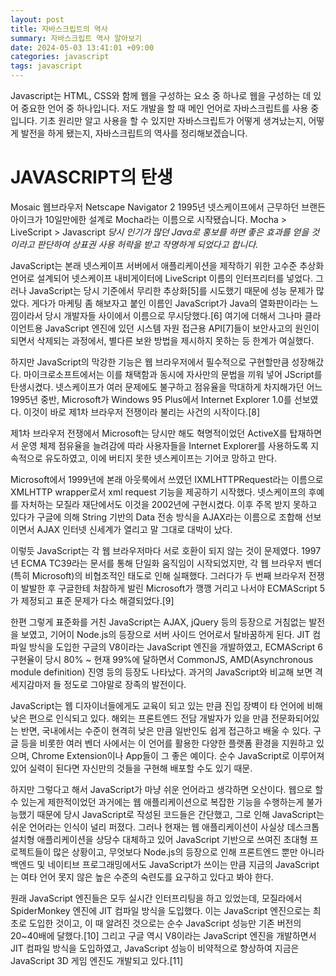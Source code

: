 ```yaml
---
layout: post
title: 자바스크립트의 역사
summary: 자바스크립트 역사 알아보기
date: 2024-05-03 13:41:01 +09:00
categories: javascript
tags: javascript
---
```


Javascript는 HTML, CSS와 함께 웹을 구성하는 요소 중 하나로 웹을 구성하는 데 있어 중요한 언어 중 하나입니다. 저도 개발을 할 때 메인 언어로 자바스크립트를 사용 중입니다. 기초 원리만 알고 사용을 할 수 있지만 자바스크립트가 어떻게 생겨났는지, 어떻게 발전을 하게 됐는지, 자바스크립트의 역사를 정리해보겠습니다.

# JAVASCRIPT의 탄생
Mosaic 웹브라우저
Netscape Navigator 2
1995년 넷스케이프에서 근무하던 브랜든 아이크가 10일만에한 설계로 Mocha라는 이름으로 시작됐습니다.
Mocha > LiveScript > Javascript  _당시 인기가 많던 Java로 홍보를 하면 좋은 효과를 얻을 것이라고 판단하여 상표권 사용 허락을 받고 작명하게 되었다고 합니다._

JavaScript는 본래 넷스케이프 서버에서 애플리케이션을 제작하기 위한 고수준 추상화 언어로 설계되어 넷스케이프 내비게이터에 LiveScript 이름의 인터프리터를 넣었다. 그러나 JavaScript는 당시 기준에서 무리한 추상화[5]를 시도했기 때문에 성능 문제가 많았다. 게다가 마케팅 좀 해보자고 붙인 이름인 JavaScript가 Java의 열화판이라는 느낌이라서 당시 개발자들 사이에서 이름으로 무시당했다.[6] 여기에 더해서 그나마 클라이언트용 JavaScript 엔진에 있던 시스템 자원 접근용 API[7]들이 보안사고의 원인이 되면서 삭제되는 과정에서, 별다른 보완 방법을 제시하지 못하는 등 한계가 여실했다.

하지만 JavaScript의 막강한 기능은 웹 브라우저에서 필수적으로 구현할만큼 성장해갔다. 마이크로소프트에서는 이를 채택함과 동시에 자사만의 문법을 끼워 넣어 JScript를 탄생시켰다. 넷스케이프가 여러 문제에도 불구하고 점유율을 막대하게 차지해가던 어느 1995년 중반, Microsoft가 Windows 95 Plus에서 Internet Explorer 1.0를 선보였다. 이것이 바로 제1차 브라우저 전쟁이라 불리는 사건의 시작이다.[8]

제1차 브라우저 전쟁에서 Microsoft는 당시만 해도 혁명적이었던 ActiveX를 탑재하면서 운영 체제 점유율을 늘려감에 따라 사용자들을 Internet Explorer를 사용하도록 지속적으로 유도하였고, 이에 버티지 못한 넷스케이프는 기어코 망하고 만다.

Microsoft에서 1999년에 본래 아웃룩에서 쓰였던 IXMLHTTPRequest라는 이름으로 XMLHTTP wrapper로서 xml request 기능을 제공하기 시작했다. 넷스케이프의 후예를 자처하는 모질라 재단에서도 이것을 2002년에 구현시켰다. 이후 주목 받지 못하고 있다가 구글에 의해 String 기반의 Data 전송 방식을 AJAX라는 이름으로 조합해 선보이면서 AJAX 인터넷 신세계가 열리고 말 그대로 대박이 났다.

이렇듯 JavaScript는 각 웹 브라우저마다 서로 호환이 되지 않는 것이 문제였다. 1997년 ECMA TC39라는 문서를 통해 단일화 움직임이 시작되었지만, 각 웹 브라우저 벤더(특히 Microsoft)의 비협조적인 태도로 인해 실패했다. 그러다가 두 번째 브라우저 전쟁이 발발한 후 구글한테 처참하게 발린 Microsoft가 깽깽 거리고 나서야 ECMAScript 5가 제정되고 표준 문제가 다소 해결되었다.[9]

한편 그렇게 표준화를 거친 JavaScript는 AJAX, jQuery 등의 등장으로 거침없는 발전을 보였고, 기어이 Node.js의 등장으로 서버 사이드 언어로서 탈바꿈하게 된다. JIT 컴파일 방식을 도입한 구글의 V8이라는 JavaScript 엔진을 개발하였고, ECMAScript 6 구현율이 당시 80% ~ 현재 99%에 달하면서 CommonJS, AMD(Asynchronous module definition) 진영 등의 등장도 나타났다. 과거의 JavaScript와 비교해 보면 격세지감마저 들 정도로 그야말로 장족의 발전이다.

JavaScript는 웹 디자이너들에게도 교육이 되고 있는 만큼 진입 장벽이 타 언어에 비해 낮은 편으로 인식되고 있다. 해외는 프론트엔드 전담 개발자가 있을 만큼 전문화되어있는 반면, 국내에서는 수준이 현격히 낮은 만큼 일반인도 쉽게 접근하고 배울 수 있다. 구글 등을 비롯한 여러 벤더 사에서는 이 언어를 활용한 다양한 플랫폼 환경을 지원하고 있으며, Chrome Extension이나 App들이 그 좋은 예이다. 순수 JavaScript로 이루어져 있어 실력이 된다면 자신만의 것들을 구현해 배포할 수도 있기 때문.

하지만 그렇다고 해서 JavaScript가 마냥 쉬운 언어라고 생각하면 오산이다. 웹으로 할 수 있는게 제한적이었던 과거에는 웹 애플리케이션으로 복잡한 기능을 수행하는게 불가능했기 때문에 당시 JavaScript로 작성된 코드들은 간단했고, 그로 인해 JavaScript는 쉬운 언어라는 인식이 널리 퍼졌다. 그러나 현재는 웹 애플리케이션이 사실상 데스크톱 설치형 애플리케이션을 상당수 대체하고 있어 JavaScript 기반으로 쓰여진 초대형 프로젝트들이 많은 상황이고, 무엇보다 Node.js의 등장으로 인해 프론트엔드 뿐만 아니라 백엔드 및 네이티브 프로그래밍에서도 JavaScript가 쓰이는 만큼 지금의 JavaScript는 여타 언어 못지 않은 높은 수준의 숙련도를 요구하고 있다고 봐야 한다.

원래 JavaScript 엔진들은 모두 실시간 인터프리팅을 하고 있었는데, 모질라에서 SpiderMonkey 엔진에 JIT 컴파일 방식을 도입했다. 이는 JavaScript 엔진으로는 최초로 도입한 것이고, 이 때 알려진 것으로는 순수 JavaScript 성능만 기존 버전의 20~40배에 달했다.[10] 그리고 구글 역시 V8이라는 JavaScript 엔진을 개발하면서 JIT 컴파일 방식을 도입하였고, JavaScript 성능이 비약적으로 향상하여 지금은 JavaScript 3D 게임 엔진도 개발되고 있다.[11]